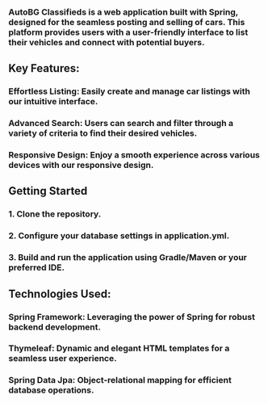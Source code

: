 ### AutoBG Classifieds is a web application built with Spring, designed for the seamless posting and selling of cars. This platform provides users with a user-friendly interface to list their vehicles and connect with potential buyers.

## Key Features:
### Effortless Listing: Easily create and manage car listings with our intuitive interface.
### Advanced Search: Users can search and filter through a variety of criteria to find their desired vehicles.
### Responsive Design: Enjoy a smooth experience across various devices with our responsive design.

## Getting Started

### 1. Clone the repository.
### 2. Configure your database settings in application.yml.
### 3. Build and run the application using Gradle/Maven or your preferred IDE.

## Technologies Used:

### Spring Framework: Leveraging the power of Spring for robust backend development.
### Thymeleaf: Dynamic and elegant HTML templates for a seamless user experience.
### Spring Data Jpa: Object-relational mapping for efficient database operations.
